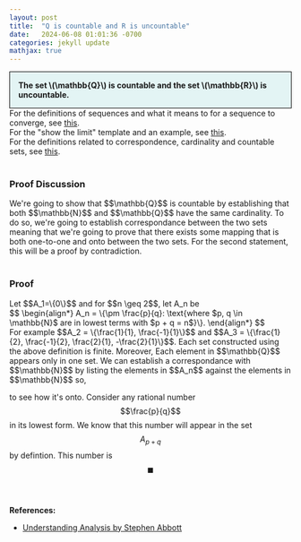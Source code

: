 ```yaml
---
layout: post
title:  "Q is countable and R is uncountable"
date:   2024-06-08 01:01:36 -0700
categories: jekyll update
mathjax: true
---
```

<div style="background-color: #E3F4F4; padding: 15px 15px 15px 15px; border:1px solid black;">
  <b>The set \(\mathbb{Q}\) is countable and the set \(\mathbb{R}\) is uncountable.</b>
</div>
For the definitions of sequences and what it means to for a sequence to converge, see <a href="https://strncat.github.io/jekyll/update/2024/05/21/analysis-seq-definitions.html">this</a>.
<br>
For the "show the limit" template and an example, see <a href="https://strncat.github.io/jekyll/update/2024/05/12/analysis-seq-limit-template.html">this</a>.
<br>
For the definitions related to correspondence, cardinality and countable sets, see <a href="https://strncat.github.io/jekyll/update/2024/06/07/analysis-card-definitions.html">this</a>.
<br>
<br>
<!------------------------------------------------------------------------------------>
<h3>Proof Discussion</h3>
We're going to show that $$\mathbb{Q}$$ is countable by establishing that both $$\mathbb{N}$$ and $$\mathbb{Q}$$ have the same cardinality. To do so, we're going to establish correspondance between the two sets meaning that we're going to prove that there exists some mapping that is both one-to-one and onto between the two sets. For the second statement, this will be a proof by contradiction.
<br>
<br>
<!------------------------------------------------------------------------------------>
<h3>Proof</h3>
Let $$A_1=\{0\}$$ and for $$n \geq 2$$, let A_n be
<div>
$$
\begin{align*}
A_n = \{\pm \frac{p}{q}: \text{where $p, q \in \mathbb{N}$ are in lowest terms with $p + q = n$}\}.
\end{align*}
$$
</div>
For example $$A_2 = \{\frac{1}{1}, \frac{-1}{1}\}$$ and $$A_3 = \{\frac{1}{2}, \frac{-1}{2}, \frac{2}{1}, -\frac{2}{1}\}$$. Each set constructed using the above definition is finite. Moreover, Each element in $$\mathbb{Q}$$ appears only in one set. We can establish a correspondance with $$\mathbb{N}$$ by listing the elements in $$A_n$$ against the elements in $$\mathbb{N}$$ so,


to see how it's onto. Consider any rational number $$\frac{p}{q}$$ in its lowest form. We know that this number will appear in the set $$A_{p+q}$$ by defintion. This number is 
$$\blacksquare$$
<br>
<br>
<!------------------------------------------------------------------------------------>
<b>References:</b>
<ul>
<li><a href="https://www.amazon.com/Understanding-Analysis-Undergraduate-Texts-Mathematics/dp/1493927116">Understanding Analysis by Stephen Abbott</a></li>
</ul>
